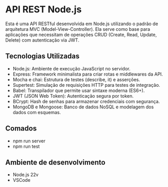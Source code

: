# API REST Node.js

Esta é uma API RESTful desenvolvida em Node.js utilizando o padrão de arquitetura MVC (Model-View-Controller). Ela serve como base para aplicações que necessitam de operações CRUD (Create, Read, Update, Delete) com autenticação via JWT.

## Tecnologias Utilizadas
* Node.js: Ambiente de execução JavaScript no servidor.
* Express: Framework minimalista para criar rotas e middlewares da API.
* Mocha e chai: Estrutura de testes (describe, it) e asserções.
* Supertest: Simulação de requisições HTTP para testes de integração.
* Babel: Transpilador que permite usar sintaxe moderna (ES6+).
* JWT (JSON Web Token): Autenticação segura por token.
* BCrypt: Hash de senhas para armazenar credenciais com segurança.
* MongoDB e Mongoose: Banco de dados NoSQL e modelagem dos dados com esquemas.

## Comados
* npm run server
* npm run test

## Ambiente de desenvolvimento
* Node.js 22v
* VSCode
